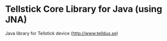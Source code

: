 # Tellstick Core Library for Java (using JNA)

Java library for Tellstick device (http://www.telldus.se)
